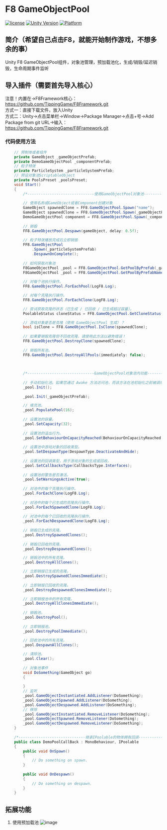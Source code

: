 # F8 GameObjectPool

[![license](http://img.shields.io/badge/license-MIT-green.svg)](https://opensource.org/licenses/MIT)
[![Unity Version](https://img.shields.io/badge/unity-2021.3.15f1-blue)](https://unity.com)
[![Platform](https://img.shields.io/badge/platform-Win%20%7C%20Android%20%7C%20iOS%20%7C%20Mac%20%7C%20Linux%20%7C%20WebGL-orange)]()

## 简介（希望自己点击F8，就能开始制作游戏，不想多余的事）
Unity F8 GameObjectPool组件，对象池管理，预加载池化，生成/销毁/延迟销毁，生命周期事件监听

## 导入插件（需要首先导入核心）
注意！内置在->F8Framework核心：https://github.com/TippingGame/F8Framework.git  
方式一：直接下载文件，放入Unity  
方式二：Unity->点击菜单栏->Window->Package Manager->点击+号->Add Package from git URL->输入：https://github.com/TippingGame/F8Framework.git

### 代码使用方法
```C#
    // 预制体或者组件
    private GameObject _gameObjectPrefab;
    private DemoGameObjectPool _componentPrefab;
    // 粒子特效
    private ParticleSystem _particleSystemPrefab;
    // 预设对象池ScriptableObject
    private PoolsPreset _poolsPreset;
    void Start()
    {
        /*------------------------------使用GameObjectPool对象池------------------------------*/
        
        // 使用名称或GameObject或者Component创建对象
        GameObject spawnedClone = FF8.GameObjectPool.Spawn("name");
        GameObject spawnedClone = FF8.GameObjectPool.Spawn(_gameObjectPrefab);
        DemoGameObjectPool component = FF8.GameObjectPool.Spawn(_componentPrefab, Vector3.zero, Quaternion.identity, this.transform);
        
        // 销毁
        FF8.GameObjectPool.Despawn(gameObject, delay: 0.5f);
        
        // 粒子特效播放完成后立即销毁
        FF8.GameObjectPool
            .Spawn(_particleSystemPrefab)
            .DespawnOnComplete();
        
        // 如何获取对象池
        F8GameObjectPool _pool = FF8.GameObjectPool.GetPoolByPrefab(_gameObjectPrefab);
        F8GameObjectPool _pool = FF8.GameObjectPool.GetPoolByPrefabName(_gameObjectPrefab.name);
        
        // 对每个池执行操作。
        FF8.GameObjectPool.ForEachPool(LogF8.Log);

        // 对每个克隆执行操作。
        FF8.GameObjectPool.ForEachClone(LogF8.Log);

        // 尝试获取克隆的状态（已生成 / 已回收 / 已生成超过容量）。
        PoolableStatus cloneStatus = FF8.GameObjectPool.GetCloneStatus(spawnedClone);

        // 游戏对象是否是克隆（使用 GameObjectPool 生成）？
        bool isClone = FF8.GameObjectPool.IsClone(spawnedClone);
        
        // 如果要销毁克隆但不回收克隆，请使用此方法以避免错误！
        FF8.GameObjectPool.DestroyClone(spawnedClone);
        
        // 销毁所有池。
        FF8.GameObjectPool.DestroyAllPools(immediately: false);
        
        
        
        /*------------------------------GameObjectPool对象池内功能------------------------------*/
        
        // 手动初始化池。如果您通过 Awake 方法访问池，而该方法在池初始化之前被调用，则可能需要这样做。
        _pool.Init();
        
        _pool.Init(_gameObjectPrefab);

        // 填充池。
        _pool.PopulatePool(16);
        
        // 设置池的容量。
        _pool.SetCapacity(32);
        
        // 设置池的溢出行为。
        _pool.SetBehaviourOnCapacityReached(BehaviourOnCapacityReached.Recycle);
        
        // 设置池中游戏对象的回收类型。
        _pool.SetDespawnType(DespawnType.DeactivateAndHide);
        
        // 设置池的回调类型，用于游戏对象的生成或回收。
        _pool.SetCallbacksType(CallbacksType.Interfaces);
        
        // 设置池的警告是否激活。
        _pool.SetWarningsActive(true);
        
        // 对池中的每个克隆执行操作。
        _pool.ForEachClone(LogF8.Log);
        
        // 对池中的每个已生成的克隆执行操作。
        _pool.ForEachSpawnedClone(LogF8.Log);
        
        // 对池中的每个已回收的克隆执行操作。
        _pool.ForEachDespawnedClone(LogF8.Log);
        
        // 销毁已生成的克隆。
        _pool.DestroySpawnedClones();
        
        // 销毁已回收的克隆。
        _pool.DestroyDespawnedClones();

        // 销毁池中的所有克隆。
        _pool.DestroyAllClones();

        // 立即销毁已生成的克隆。
        _pool.DestroySpawnedClonesImmediate();
        
        // 立即销毁已回收的克隆。
        _pool.DestroyDespawnedClonesImmediate();

        // 立即销毁池中的所有克隆。
        _pool.DestroyAllClonesImmediate();
        
        // 销毁池。
        _pool.DestroyPool();
        
        // 立即销毁池。
        _pool.DestroyPoolImmediate();
        
        // 回收池中的所有克隆。
        _pool.DespawnAllClones();

        // 清除池。
        _pool.Clear();
        
        // 对象池事件
        void DoSomething(GameObject go)
        {
            
        }
        // 监听
        _pool.GameObjectInstantiated.AddListener(DoSomething);
        _pool.GameObjectSpawned.AddListener(DoSomething);
        _pool.GameObjectDespawned.AddListener(DoSomething);
        // 移除
        _pool.GameObjectInstantiated.RemoveListener(DoSomething);
        _pool.GameObjectSpawned.RemoveListener(DoSomething);
        _pool.GameObjectDespawned.RemoveListener(DoSomething);
    }
    
    /*------------------------------继承IPoolable的物体拥有回调------------------------------*/
    public class DemoPoolCallBack : MonoBehaviour, IPoolable
    {
        public void OnSpawn()
        {
            // Do something on spawn.
        }
    
        public void OnDespawn()
        {
            // Do something on despawn.
        }
    }
```
## 拓展功能
1. 使用预加载池
   ![image](https://tippinggame-1257018413.cos.ap-guangzhou.myqcloud.com/TippingGame/GameObjectPool/ui_20240302154233.png)
